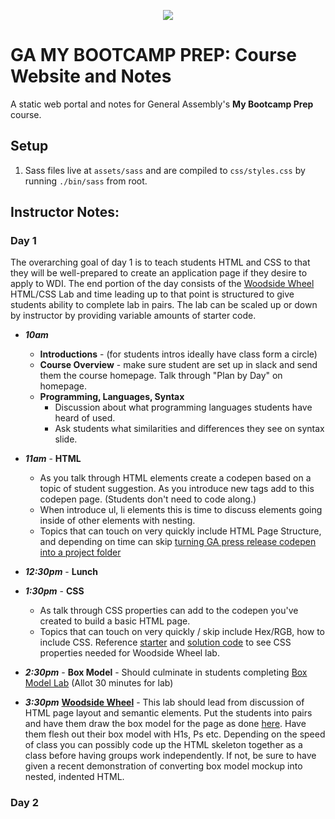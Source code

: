 <p align="center">
	<img src="assets/img/fewd-logo.png" />
</p>

# GA MY BOOTCAMP PREP: Course Website and Notes

A static web portal and notes for General Assembly's **My Bootcamp Prep** course.

## Setup

1. Sass files live at `assets/sass` and are compiled to `css/styles.css` by running `./bin/sass` from root.

## Instructor Notes:

### Day 1

The overarching goal of day 1 is to teach students HTML and CSS to that they will be well-prepared to create an application page if they desire to apply to WDI. The end portion of the day consists of the [Woodside Wheel](https://git.generalassemb.ly/mglumac/woodside-wheel-html-css-lab/) HTML/CSS Lab and time leading up to that point is structured to give students ability to complete lab in pairs. The lab can be scaled up or down by instructor by providing variable amounts of starter code.

- ***10am***
	- **Introductions** - (for students intros ideally have class form a circle)
	- **Course Overview** - make sure student are set up in slack and send them the course homepage. Talk through "Plan by Day" on homepage.
	- **Programming, Languages, Syntax**
		- Discussion about what programming languages students have heard of used.
		- Ask students what similarities and differences they see on syntax slide.

- ***11am*** - **HTML**
	- As you talk through HTML elements create a codepen based on a topic of student suggestion.  As you introduce new tags add to this codepen page. (Students don't need to code along.)
	- When introduce ul, li elements this is time to discuss elements going inside of other elements with nesting.
	- Topics that can touch on very quickly include HTML Page Structure, and depending on time can skip [turning GA press release codepen into a project folder](https://git.generalassemb.ly/mglumac/class01.html#/54)
- ***12:30pm*** - **Lunch**

- ***1:30pm*** - **CSS**
	- As talk through CSS properties can add to the codepen you've created to build a basic HTML page.
	- Topics that can touch on very quickly / skip include Hex/RGB, how to include CSS. Reference [starter](https://git.generalassemb.ly/mglumac/woodside-wheel-html-css-lab/blob/master/main.css) and [solution code](https://git.generalassemb.ly/mglumac/woodside-wheel-html-css-lab/blob/solution/main.css) to see CSS properties needed for Woodside Wheel lab.

- ***2:30pm*** - **Box Model** - Should culminate in students completing [Box Model Lab](https://git.generalassemb.ly/mglumac/box-model/) (Allot 30 minutes for lab)

- ***3:30pm*** **[Woodside Wheel](https://git.generalassemb.ly/mglumac/woodside-wheel-html-css-lab/)** - This lab should lead from discussion of HTML page layout and semantic elements.  Put the students into pairs and have them draw the box model for the page as done [here](https://pages.git.generalassemb.ly/mglumac/bootcamp-prep/notes/class01.html#/120).  Have them flesh out their box model with H1s, Ps etc.  Depending on the speed of class you can possibly code up the HTML skeleton together as a class before having groups work independently. If not, be sure to have given a recent demonstration of converting box model mockup into nested, indented HTML.

### Day 2
